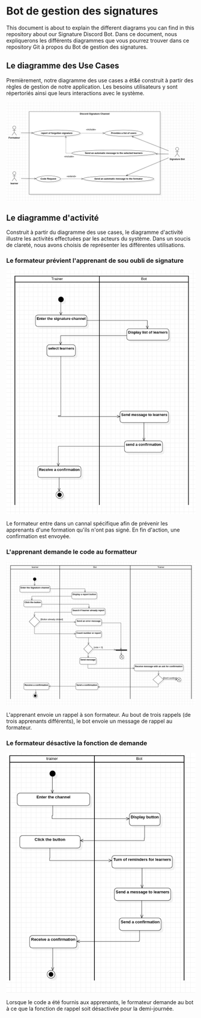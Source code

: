 # Bot de gestion des signatures

This document is about to explain the different diagrams you can find in this repository about our Signature Discord Bot. 
Dans ce document, nous expliquerons les différents diagrammes que vous pourrez trouver dans ce repository Git à propos du Bot de gestion des signatures. 

## Le diagramme des Use Cases

Premièrement, notre diagramme des use cases a ét&é construit à partir des règles de gestion de notre application. Les besoins utilisateurs y sont répertoriés ainsi que leurs interactions avec le système. 

![Use Case Diagram](UseCaseDiagram.png)


## Le diagramme d'activité

Construit à partir du diagramme des use cases, le diagramme d'activité illustre les activités effectuées par les acteurs du système. Dans un soucis de clareté, nous avons choisis de représenter les différentes utilisations. 


### Le formateur prévient l'apprenant de sou oubli de signature

![ActivityDiagram](ActivityDiagram1.png)

Le formateur entre dans un cannal spécifique afin de prévenir les apprenants d'une formation qu'ils n'ont pas signé. En fin d'action, une confirmation est envoyée.

### L'apprenant demande le code au formatteur

![ActivityDiagram](ActivityDiagram2.png)

L'apprenant envoie un rappel à son formateur. Au bout de trois rappels (de trois apprenants différents), le bot envoie un message de rappel au formateur. 

### Le formateur désactive la fonction de demande

![ActivityDiagram](ActivityDiagram3.png)

Lorsque le code a été fournis aux apprenants, le formateur demande au bot à ce que la fonction de rappel soit désactivée pour la demi-journée. 